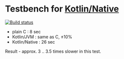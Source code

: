 # Testbench for [Kotlin/Native](https://github.com/JetBrains/kotlin-native)

[![Build status](https://ci.appveyor.com/api/projects/status/github/msink/kotlin-pi?svg=true)](https://ci.appveyor.com/project/msink/kotlin-pi)

- plain C : 8 sec
- Kotlin/JVM : same as C, ±10%
- Kotlin/Native : 26 sec

Result - approx. 3 .. 3.5 times slower in this test.
